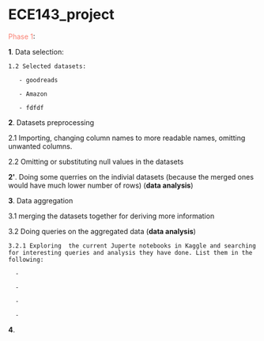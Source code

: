 # ECE143_project

<span style="color:salmon;"> Phase 1</span>:

**1**. Data selection:

    1.2 Selected datasets:
    
       - goodreads
       
       - Amazon 
       
       - fdfdf  
       
       
**2**. Datasets preprocessing

   2.1 Importing, changing column names to more readable names, omitting unwanted columns.
  
   2.2 Omitting or substituting null values in the datasets
   
   
**2'**. Doing some querries on the indivial datasets (because the merged ones would have much lower number of rows) (**data analysis**)
     
     
**3**. Data aggregation

  3.1 merging the datasets together for deriving more information
  
  3.2 Doing queries on the aggregated data (**data analysis**)
  
    3.2.1 Exploring  the current Juperte notebooks in Kaggle and searching for interesting queries and analysis they have done. List them in the following:
    
      - 
      
      -
      
      -
      
      -
      
**4**. 
